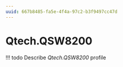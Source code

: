 ```yaml
---
uuid: 667b8485-fa5e-4f4a-97c2-b3f9497cc47d
---
```



# Qtech.QSW8200


<!-- prettier-ignore -->
!!! todo
    Describe *Qtech.QSW8200* profile

